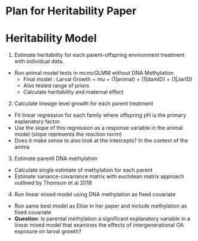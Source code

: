 # Plan for Heritability Paper


# Heritability Model

1) Estimate heritability for each parent-offspring environment treatment with individual data. 
  * Run animal model tests in mcmcGLMM without DNA Methylation
    * Final model : Larval Growth ~ mu + (1|animal) + (1|damID) + (1|JarID)
    * Also tested range of priors
    * Calculate heritability and maternal effect

2) Calculate lineage level growth for each parent treatment
* Fit linear regression for each family where offspring pH is the primary explanatory factor.
* Use the slope of this regression as a response variable in the animal model (slope represents the reaction norm)
* Does it make sense to also look at the intercepts? In the context of the anima

3) Estimate parentl DNA methylation
* Calculate single estimate of methylation for each parent
* Estimate variance-covariance matrix with euclidean matrix approach outlined by Thomson et al 2018

4) Run linear mixed model using DNA methylation as fixed covariate
  * Run same best model as Elise in her paper and include methylation as fixed covariate
  * **Question**: Is parental methylation a significant explanatory variable in a linear mixed model that examines the effects of intergenerational OA exposure on larval growth?   
